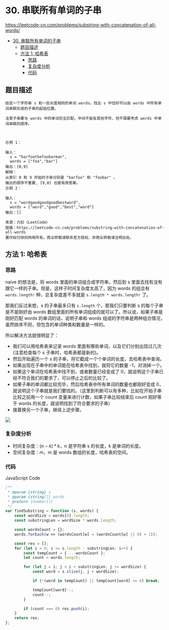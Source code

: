 # 30. 串联所有单词的子串

https://leetcode-cn.com/problems/substring-with-concatenation-of-all-words/

- [30. 串联所有单词的子串](#30-串联所有单词的子串)
  - [题目描述](#题目描述)
  - [方法 1: 哈希表](#方法-1-哈希表)
    - [思路](#思路)
    - [复杂度分析](#复杂度分析)
    - [代码](#代码)

## 题目描述

```
给定一个字符串 s 和一些长度相同的单词 words。找出 s 中恰好可以由 words 中所有单词串联形成的子串的起始位置。

注意子串要与 words 中的单词完全匹配，中间不能有其他字符，但不需要考虑 words 中单词串联的顺序。

 

示例 1：

输入：
  s = "barfoothefoobarman",
  words = ["foo","bar"]
输出：[0,9]
解释：
从索引 0 和 9 开始的子串分别是 "barfoo" 和 "foobar" 。
输出的顺序不重要, [9,0] 也是有效答案。
示例 2：

输入：
  s = "wordgoodgoodgoodbestword",
  words = ["word","good","best","word"]
输出：[]

来源：力扣（LeetCode）
链接：https://leetcode-cn.com/problems/substring-with-concatenation-of-all-words
著作权归领扣网络所有。商业转载请联系官方授权，非商业转载请注明出处。
```

## 方法 1: 哈希表

### 思路

naive 的想法是，将 words 里面的单词组合成字符串，然后到 s 里面去找有没有跟它一样的子串。但是，这样子时间复杂度太高了，因为 words 的组合有 `words.length!` 种，总复杂度差不多就是 `s.length * words.length!` 了。

那我们反过来想，s 的子串最多只有 `s.length` 个，那我们只要判断 s 的每个子串是不是刚好由 words 数组里面的所有单词组成的就可以了。所以说，如果子串是刚好匹配 words 的单词的话，说明子串和 words 组成的字符串是两种组合情况，虽然排序不同，但包含的单词种类和数量是一样的。

所以解决方法就很明显了：

-   我们可以用哈希表来记录 words 里面有哪些单词，以及它们分别出现过几次(注意检查每个 s 子串时，哈希表都是新的)。
-   然后开始遍历一个 s 的子串，将它截成一个个单词的长度，去哈希表中查询。
-   如果出现在子串中的单词能在哈希表中找到，就将它的数量 -1，对消掉一个。
-   如果这个单词在哈希表中找不到，或者数量已经变成了 0，就说明这个子串已经不符合我们的要求了，可以停止之后的比较了。
-   如果子串的单词都比较完毕，然后哈希表中所有单词的数量也都刚好变成 0，就说明这个子串就是我们要找的。（这里到判断可以有多种，比如在开始子串比较之前用一个 count 变量来进行计数，如果子串比较结束后 count 刚好等于 words 的长度，就说明找到了符合要求的子串）
-   接着换另一个子串，继续上述步骤。

![](https://cdn.jsdelivr.net/gh/suukii/91-days-algorithm/assets/30_0.png)

### 复杂度分析

-   时间复杂度：$(n-k)*k$，n 是字符串 s 的长度，k 是单词的长度。
-   空间复杂度：$m$，m 是 words 数组的长度，哈希表的空间。

### 代码

JavaScript Code

```js
/**
 * @param {string} s
 * @param {string[]} words
 * @return {number[]}
 */
var findSubstring = function (s, words) {
    const wordSize = words[0].length;
    const substringLen = wordSize * words.length;

    const wordsCount = {};
    words.forEach(w => (wordsCount[w] = (wordsCount[w] || 0) + 1));

    const res = [];
    for (let i = 0; i <= s.length - substringLen; i++) {
        const tempCount = { ...wordsCount };
        let count = words.length;

        for (let j = i; j < i + substringLen; j += wordSize) {
            const word = s.slice(j, j + wordSize);

            if (!(word in tempCount) || tempCount[word] <= 0) break;

            tempCount[word]--;
            count--;
        }

        if (count === 0) res.push(i);
    }
    return res;
};
```
